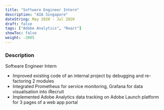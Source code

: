 ```yaml
---
title: "Software Engineer Intern"
description: "AIA Singapore"
dateString: May 2020 - Jul 2020
draft: false
tags: ["Adobe Analytics", "React"]
showToc: false
weight: -2005
---
```


### Description

Software Engineer Intern

- Improved existing code of an internal project by debugging and re-factoring 2 modules
- Integrated Prometheus for service monitoring, Grafana for data visualisation into iRecruit
- Implemented Adobe Analytics data tracking on Adobe Launch platform for 3 pages of a web app portal
